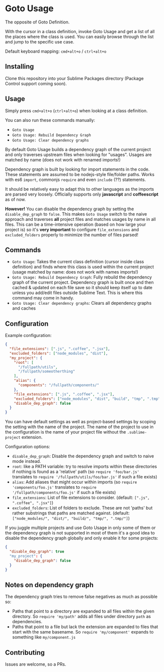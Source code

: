# Goto Usage

The opposite of Goto Definition.

With the cursor in a class definition, invoke Goto Usage and get a list of all the places where the class is used.
You can easily browse through the list and jump to the specific use case.

Default keyboard mapping: `cmd+alt+o` / `ctrl+alt+o`

## Installing

Clone this repository into your Sublime Packages directory (Package Control support coming soon).

## Usage

Simply press `cmd+alt+o` (`ctrl+alt+o`) when looking at a class definition.

You can also run these commands manually:
- `Goto Usage`
- `Goto Usage: Rebuild Dependency Graph`
- `Goto Usage: Clear dependency graphs`

By default Goto Usage builds a dependency graph of the current project and only traverses upstream files when looking
for "usages". Usages are matched by name (does not work with renamed imports!)

Dependency graph is built by looking for import statements in the code. These statements are assumed to be nodejs-style
file/folder paths. Works with es6 `import`, commonjs `require` and even `include` (??) statements.

It should be relatively easy to adapt this to other languages as the imports are parsed very loosely. Officially supports
only **javascript** and **coffeescript** as of now.

**However!** You can disable the dependency graph by setting the `disable_dep_graph` to `false`. This makes `Goto Usage`
switch to the naive approach and traverses **all** project files and matches usages by name in all files. This
can be a time-intensive operation (based on how large your project is) so it's **very important** to configure
`file_extensions` and `excluded_folders` properly to minimize the number of files parsed!

## Commands

- `Goto Usage`: Takes the current class definition (cursor inside class definition) and finds where this class is used
  within the current project (usage matched by name: does not work with names imports!)
- `Goto Usage: Rebuild Dependency Graph`: Fully rebuild the dependency graph of the current project. Dependency graph is
  built once and then cached & updated on each file save so it should keep itself up to date unless you add/edit files outside
  Sublime Text. This is where this command may come in handy.
- `Goto Usage: Clear dependency graphs`: Clears all dependency graphs and caches

## Configuration

Example configuration:

```json
{
  "file_extensions": [".js", ".coffee", ".jsx"],
  "excluded_folders": ["node_modules", "dist"],
  "my_project": {
    "root": [
      "/fullpath/utils",
      "/fullpath/someotherthing"
    ],
    "alias": {
      "components": "/fullpath/components/"
    },
    "file_extensions": [".js", ".coffee", ".jsx"],
    "excluded_folders": ["node_modules", "dist", "build", "tmp", ".tmp"],
    "disable_dep_graph": false
  }
}
```

You can have default settings as well as project-based settings by scoping the setting with the name of the project.
The name of the project to use in the configuration is the name of your project file without the `.sublime-project` extension.

Configuration options:
- `disable_dep_graph`: Disable the dependency graph and switch to naive mode instead.
- `root`: like a PATH variable: try to resolve imports within these directories if nothing is found as a 'relative' path
  (so `require 'foo/bar.js'` translates to `require '/fullpath/utils/foo/bar.js'` if such a file exists)
- `alias`: Add aliases that might occur within imports (so `require 'components/foo.js'` translates
  to `require '/fullpath/components/foo.js'` if such a file exists)
- `file_extensions`: List of file extensions to consider. (default: `[".js", ".coffee", ".jsx"]`)
- `excluded_folders`: List of folders to exclude. These are not 'paths' but rather substrings that paths are matched against.
  (default: `["node_modules/", "dist/", "build/", "tmp/", ".tmp/"]`)

If you juggle multiple projects and use Goto Usage in only some of them or the dependency graph is not supported in most of them
it's a good idea to disable the dependency graph globally and only enable it for some projects:

```json
{
  "disable_dep_graph": true
  "my_project": {
    "disable_dep_graph": false
  }
}
```

## Notes on dependency graph

The dependency graph tries to remove false negatives as much as possible so:
- Paths that point to a directory are expanded to all files within the given directory. So
  `require 'my/path'` adds all files under directory `path` as dependencies.
- Paths that point to a file but lack the extension are expanded to files that start with the same basename.
  So `require 'my/component'` expands to something like `my/component.js`


## Contributing

Issues are welcome, so a PRs.
